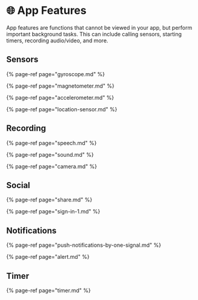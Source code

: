 # 🌐 App Features

App features are functions that cannot be viewed in your app, but perform important background tasks. This can include calling sensors, starting timers, recording audio/video, and more.

## Sensors

{% page-ref page="gyroscope.md" %}

{% page-ref page="magnetometer.md" %}

{% page-ref page="accelerometer.md" %}

{% page-ref page="location-sensor.md" %}

## Recording

{% page-ref page="speech.md" %}

{% page-ref page="sound.md" %}

{% page-ref page="camera.md" %}

## Social

{% page-ref page="share.md" %}

{% page-ref page="sign-in-1.md" %}

## Notifications

{% page-ref page="push-notifications-by-one-signal.md" %}

{% page-ref page="alert.md" %}

## Timer

{% page-ref page="timer.md" %}

